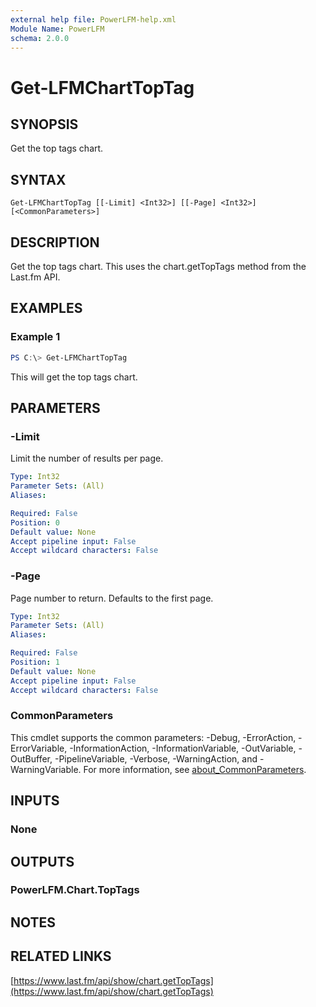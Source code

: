 ```yaml
---
external help file: PowerLFM-help.xml
Module Name: PowerLFM
schema: 2.0.0
---
```


# Get-LFMChartTopTag

## SYNOPSIS
Get the top tags chart.

## SYNTAX

```
Get-LFMChartTopTag [[-Limit] <Int32>] [[-Page] <Int32>] [<CommonParameters>]
```

## DESCRIPTION
Get the top tags chart. This uses the chart.getTopTags method from the Last.fm API.

## EXAMPLES

### Example 1
```powershell
PS C:\> Get-LFMChartTopTag
```

This will get the top tags chart.

## PARAMETERS

### -Limit
Limit the number of results per page.

```yaml
Type: Int32
Parameter Sets: (All)
Aliases:

Required: False
Position: 0
Default value: None
Accept pipeline input: False
Accept wildcard characters: False
```

### -Page
Page number to return. Defaults to the first page.

```yaml
Type: Int32
Parameter Sets: (All)
Aliases:

Required: False
Position: 1
Default value: None
Accept pipeline input: False
Accept wildcard characters: False
```

### CommonParameters
This cmdlet supports the common parameters: -Debug, -ErrorAction, -ErrorVariable, -InformationAction, -InformationVariable, -OutVariable, -OutBuffer, -PipelineVariable, -Verbose, -WarningAction, and -WarningVariable. For more information, see [about_CommonParameters](http://go.microsoft.com/fwlink/?LinkID=113216).

## INPUTS

### None

## OUTPUTS

### PowerLFM.Chart.TopTags

## NOTES

## RELATED LINKS

[https://www.last.fm/api/show/chart.getTopTags](https://www.last.fm/api/show/chart.getTopTags)
